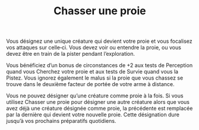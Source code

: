 ﻿---
# ATTENTION : Ne modifiez pas ce fichier
# Ce fichier est généré automatiquement par un script d'après les données du module Foundry VTT officiel et de sa traduction
title: Chasser une proie
titleEn: Hunt Prey
id: JYi4MnsdFu618hPm
group: actions
---
<p>Vous désignez une unique créature qui devient votre proie et vous focalisez vos attaques sur celle‑ci. Vous devez voir ou entendre la proie, ou vous devez être en train de la pister pendant l’exploration.</p><p>Vous bénéficiez d’un bonus de circonstances de +2 aux tests de Perception quand vous Cherchez votre proie et aux tests de Survie quand vous la Pistez. Vous ignorez également le malus si la proie que vous chassez se trouve dans le deuxième facteur de portée de votre arme à distance.</p><p>Vous ne pouvez désigner qu’une créature comme proie à la fois. Si vous utilisez Chasser une proie pour désigner une autre créature alors que vous avez déjà une créature désignée comme proie, la précédente est remplacée par la dernière qui devient votre nouvelle proie. Cette désignation dure jusqu’à vos prochains préparatifs quotidiens.</p>
